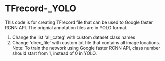 # TFrecord-_YOLO
This code is for creating TFrecord file that can be used to Google faster RCNN API. The orignial annotation files are in YOLO format.
1. Change the list 'all_categ' with custom dataset class names
2. Change 'direc_file' with custom txt file that contains all image locations.
Note: To train the network using Google faster RCNN API, class number should start from 1, instead of 0 in YOLO.

